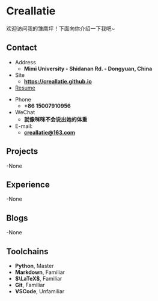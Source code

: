 # Creallatie

欢迎访问我的雏鹰坪！下面向你介绍一下我吧\~

<!-- .slide -->

## Contact

- Address
  - **Mimi University - Shidanan Rd. - Dongyuan, China**
- Site
  - **<https://creallatie.github.io>**
- [Resume](https://jerryyin777.github.io/pdf/Congrui_Yin_CV.pdf)

<!-- .slide vertical=true -->

- Phone
  - **+86 15007910956**
- WeChat
  - **就像咪咪不会说出她的体重**
- E-mail:
  - **[creallatie@163.com](mailto:creallatie@163.com)**

<!-- .slide -->

## Projects

<!-- .slide vertical=true -->

-None

<!-- .slide -->

## Experience

<!-- .slide -->

-None

<!-- .slide -->

## Blogs

<!-- .slide -->

-None

<!-- .slide -->

## Toolchains

<!-- .slide vertical=true -->
- **Python**, Master
- **Markdown**, Familiar
- **$\LaTeX$**, Familiar
- **Git**, Familiar
- **VSCode**, Unfamiliar
